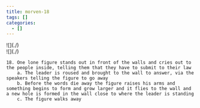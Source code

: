 ```yaml
---
title: morven-18
tags: []
categories:
  - []
---
```

<!-- more --><div class="embedded-image-left">![](./)</div><div class="embedded-image-right">![](./)</div>

	18. One lone figure stands out in front of the walls and cries out to the people inside, telling them that they have to submit to their law
		a. The leader is roused and brought to the wall to answer, via the speakers telling the figure to go away
		b. Before the words die away the figure raises his arms and something begins to form and grow larger and it flies to the wall and a new hole is formed in the wall close to where the leader is standing
		c. The figure walks away